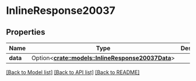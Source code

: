 # InlineResponse20037

## Properties

Name | Type | Description | Notes
------------ | ------------- | ------------- | -------------
**data** | Option<[**crate::models::InlineResponse20037Data**](inline_response_200_37_data.md)> |  | [optional]

[[Back to Model list]](../README.md#documentation-for-models) [[Back to API list]](../README.md#documentation-for-api-endpoints) [[Back to README]](../README.md)


